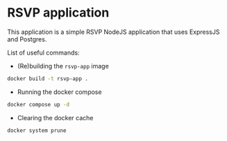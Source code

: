 # RSVP application

This application is a simple RSVP NodeJS application that uses ExpressJS and Postgres.

List of useful commands:

- (Re)building the `rsvp-app` image

```bash
docker build -t rsvp-app .
```

- Running the docker compose

```bash
docker compose up -d
```

- Clearing the docker cache

```bash
docker system prune
```
